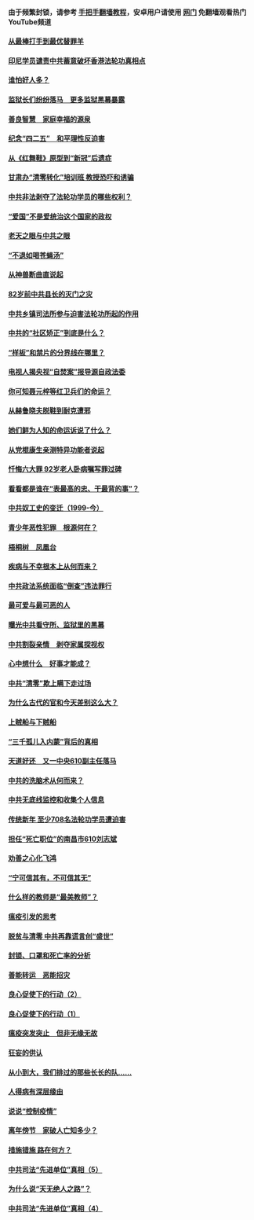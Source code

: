 #### 由于频繁封锁，请参考 [手把手翻墙教程](https://github.com/gfw-breaker/guides/wiki/)，安卓用户请使用 [网门](https://github.com/gfw-breaker/nogfw/blob/master/dl.md?t=04290501) 免翻墙观看热门YouTube频道 

#### [从最棒打手到最优替罪羊](../pages/19/423819.md?t=04290501) 

#### [印尼学员谴责中共蓄意破坏香港法轮功真相点](../pages/19/423902.md?t=04290501) 

#### [谁怕好人多？](../pages/19/423774.md?t=04290501) 

#### [监狱长们纷纷落马　更多监狱黑幕暴露](../pages/19/423787.md?t=04290501) 

#### [善良智慧　家庭幸福的源泉](../pages/19/423632.md?t=04290501) 

#### [纪念“四二五”　和平理性反迫害](../pages/19/423660.md?t=04290501) 

#### [从《红舞鞋》原型到“新冠”后遗症](../pages/19/423509.md?t=04290501) 

#### [甘肃办“清零转化”培训班 教授恐吓和诱骗](../pages/19/423498.md?t=04290501) 

#### [中共非法剥夺了法轮功学员的哪些权利？](../pages/19/423392.md?t=04290501) 

#### [“爱国”不是爱统治这个国家的政权](../pages/19/423029.md?t=04290501) 

#### [老天之眼与中共之眼](../pages/19/423378.md?t=04290501) 

#### [“不退如喝苍蝇汤”](../pages/19/423287.md?t=04290501) 

#### [从神兽断曲直说起](../pages/19/423201.md?t=04290501) 

#### [82岁前中共县长的灭门之灾](../pages/19/423055.md?t=04290501) 

#### [中共乡镇司法所参与迫害法轮功所起的作用](../pages/19/423064.md?t=04290501) 

#### [中共的“社区矫正”到底是什么？](../pages/19/422870.md?t=04290501) 

#### [“样板”和禁片的分界线在哪里？](../pages/19/422704.md?t=04290501) 

#### [电视人揭央视“自焚案”报导源自政法委](../pages/19/422770.md?t=04290501) 

#### [你可知聂元梓等红卫兵们的命运？](../pages/19/422848.md?t=04290501) 

#### [从赫鲁晓夫脱鞋到耐克遭邪](../pages/19/422826.md?t=04290501) 

#### [她们鲜为人知的命运诉说了什么？](../pages/19/422754.md?t=04290501) 

#### [从党棍康生亲测特异功能者说起](../pages/19/422657.md?t=04290501) 

#### [忏悔六大罪 92岁老人卧病嘱写罪过碑](../pages/19/422750.md?t=04290501) 

#### [看看都是谁在“表最高的忠、干最背的事”？](../pages/19/422703.md?t=04290501) 

#### [中共奴工史的变迁（1999-今）](../pages/19/422656.md?t=04290501) 

#### [青少年恶性犯罪　根源何在？](../pages/19/422449.md?t=04290501) 

#### [梧桐树　凤凰台](../pages/19/422442.md?t=04290501) 

#### [疾病与不幸根本上从何而来？](../pages/19/422438.md?t=04290501) 

#### [中共政法系统面临“倒查”违法罪行](../pages/19/422497.md?t=04290501) 

#### [最可爱与最可恶的人](../pages/19/422448.md?t=04290501) 

#### [曝光中共看守所、监狱里的黑幕](../pages/19/422390.md?t=04290501) 

#### [中共割裂亲情　剥夺家属探视权](../pages/19/422364.md?t=04290501) 

#### [心中想什么　好事才能成？](../pages/19/422318.md?t=04290501) 

#### [中共“清零”欺上瞒下走过场](../pages/19/422306.md?t=04290501) 

#### [为什么古代的官和今天差别这么大？](../pages/19/422228.md?t=04290501) 

#### [上贼船与下贼船](../pages/19/422276.md?t=04290501) 

#### [“三千孤儿入内蒙”背后的真相](../pages/19/422229.md?t=04290501) 

#### [天道好还　又一中央610副主任落马](../pages/19/422155.md?t=04290501) 

#### [中共的洗脑术从何而来？](../pages/19/422154.md?t=04290501) 

#### [中共无底线监控和收集个人信息](../pages/19/422039.md?t=04290501) 

#### [传统新年 至少708名法轮功学员遭迫害](../pages/19/421946.md?t=04290501) 

#### [担任“死亡职位”的南昌市610刘志斌](../pages/19/421957.md?t=04290501) 

#### [劝善之心化飞鸿](../pages/19/421164.md?t=04290501) 

#### [“宁可信其有，不可信其无”](../pages/19/421691.md?t=04290501) 

#### [什么样的教师是“最美教师”？](../pages/19/421755.md?t=04290501) 

#### [瘟疫引发的思考](../pages/19/421594.md?t=04290501) 

#### [脱贫与清零 中共再靠谎言创“盛世”](../pages/19/421590.md?t=04290501) 

#### [封锁、口罩和死亡率的分析](../pages/19/421495.md?t=04290501) 

#### [善能转运　恶能招灾](../pages/19/421334.md?t=04290501) 

#### [良心促使下的行动（2）](../pages/19/421361.md?t=04290501) 

#### [良心促使下的行动（1）](../pages/19/421302.md?t=04290501) 

#### [瘟疫突发突止　但非无缘无故](../pages/19/421281.md?t=04290501) 

#### [狂妄的供认](../pages/19/421199.md?t=04290501) 

#### [从小到大，我们排过的那些长长的队……](../pages/19/421243.md?t=04290501) 

#### [人得病有深层缘由](../pages/19/420864.md?t=04290501) 

#### [说说“控制疫情”](../pages/19/420831.md?t=04290501) 

#### [离年傍节　家破人亡知多少？](../pages/19/420563.md?t=04290501) 

#### [措施错施  路在何方？](../pages/19/420076.md?t=04290501) 

#### [中共司法“先进单位”真相（5）](../pages/19/419453.md?t=04290501) 

#### [为什么说“天无绝人之路”？](../pages/19/419618.md?t=04290501) 

#### [中共司法“先进单位”真相（4）](../pages/19/419452.md?t=04290501) 

